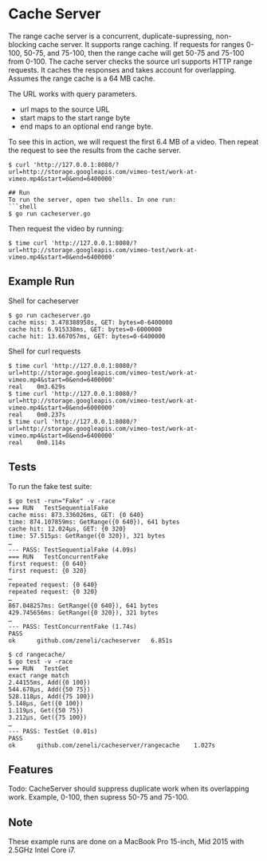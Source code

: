 # Cache Server
The range cache server is a concurrent, duplicate-supressing, non-blocking cache server.
It supports range caching. If requests for ranges 0-100, 50-75, and 75-100, then the
range cache will get 50-75 and 75-100 from 0-100.
The cache server checks the source url supports HTTP range requests.
It caches the responses and takes account for overlapping.
Assumes the range cache is a 64 MB cache.

The URL works with query parameters. 
- url maps to the source URL
- start maps to the start range byte 
- end maps to an optional end range byte.

To see this in action, we will request the first 6.4 MB of a video. Then repeat the request to see the results from the cache server. 
```shell
$ curl 'http://127.0.0.1:8080/?url=http://storage.googleapis.com/vimeo-test/work-at-vimeo.mp4&start=0&end=6400000'

## Run
To run the server, open two shells. In one run:
```shell
$ go run cacheserver.go
```
Then request the video by running:
```shell
$ time curl 'http://127.0.0.1:8080/?url=http://storage.googleapis.com/vimeo-test/work-at-vimeo.mp4&start=0&end=6400000'
```

## Example Run
Shell for cacheserver
```shell
$ go run cacheserver.go
cache miss: 3.478388958s, GET: bytes=0-6400000
cache hit: 6.915338ms, GET: bytes=0-6000000
cache hit: 13.667057ms, GET: bytes=0-6400000
```

Shell for curl requests
```shell
$ time curl 'http://127.0.0.1:8080/?url=http://storage.googleapis.com/vimeo-test/work-at-vimeo.mp4&start=0&end=6400000'
real	0m3.629s
$ time curl 'http://127.0.0.1:8080/?url=http://storage.googleapis.com/vimeo-test/work-at-vimeo.mp4&start=0&end=6000000'
real	0m0.237s
$ time curl 'http://127.0.0.1:8080/?url=http://storage.googleapis.com/vimeo-test/work-at-vimeo.mp4&start=0&end=6400000'
real	0m0.114s
```


## Tests
To run the fake test suite:
```shell
$ go test -run="Fake" -v -race
=== RUN   TestSequentialFake
cache miss: 873.336026ms, GET: {0 640}
time: 874.107859ms: GetRange({0 640}), 641 bytes
cache hit: 12.024µs, GET: {0 320}
time: 57.515µs: GetRange({0 320}), 321 bytes
…
--- PASS: TestSequentialFake (4.09s)
=== RUN   TestConcurrentFake
first request: {0 640}
first request: {0 320}
…
repeated request: {0 640}
repeated request: {0 320}
…
867.048257ms: GetRange({0 640}), 641 bytes
429.745656ms: GetRange({0 320}), 321 bytes
…
--- PASS: TestConcurrentFake (1.74s)
PASS
ok  	github.com/zeneli/cacheserver	6.851s

$ cd rangecache/
$ go test -v -race 
=== RUN   TestGet
exact range match
2.44155ms, Add({0 100})
544.678µs, Add({50 75})
528.118µs, Add({75 100})
5.148µs, Get({0 100})
1.119µs, Get({50 75})
3.212µs, Get({75 100})
…
--- PASS: TestGet (0.01s)
PASS
ok  	github.com/zeneli/cacheserver/rangecache	1.027s
```


## Features
Todo: CacheServer should suppress duplicate work when its overlapping work.
Example, 0-100, then supress 50-75 and 75-100.

## Note
These example runs are done on a MacBook Pro 15-inch, Mid 2015 with 2.5GHz Intel Core i7.
